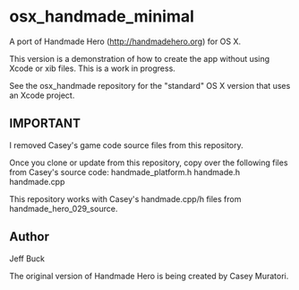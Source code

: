 osx_handmade_minimal
====================

A port of Handmade Hero (http://handmadehero.org) for OS X.

This version is a demonstration of how to create the app without
using Xcode or xib files. This is a work in progress.

See the osx_handmade repository for the "standard" OS X version
that uses an Xcode project.



IMPORTANT
---------
I removed Casey's game code source files from this repository.

Once you clone or update from this repository, copy over the
following files from Casey's source code:
  handmade_platform.h
  handmade.h
  handmade.cpp

This repository works with Casey's handmade.cpp/h files from
handmade_hero_029_source.


Author
------
Jeff Buck

The original version of Handmade Hero is being created by Casey Muratori.

